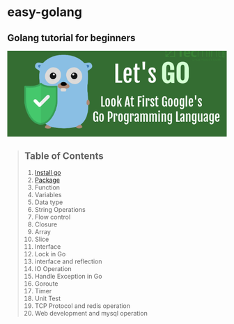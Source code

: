# easy-golang
## Golang tutorial for beginners  
  
<center><img src="https://raw.githubusercontent.com/3lackrush/easy-golang/master/Assets/README/go.png" /></center>  
  

> ## Table of Contents
> 1. [Install go](01_Install_Go/README.md) 
> 2. [Package](02_Package/README.md) 
> 3. Function 
> 4. Variables 
> 5. Data type 
> 6. String Operations 
> 7. Flow control
> 8. Closure
> 9. Array
> 10. Slice
> 11. Interface
> 12. Lock in Go
> 13. interface and reflection
> 14. IO Operation
> 15. Handle Exception in Go
> 16. Goroute
> 17. Timer
> 18. Unit Test
> 19. TCP Protocol and redis operation
> 20. Web development and mysql operation
